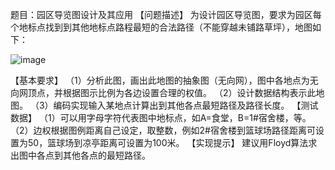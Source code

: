 题目：园区导览图设计及其应用
【问题描述】
为设计园区导览图，要求为园区每个地标点找到到其他地标点路程最短的合法路径（不能穿越未铺路草坪），地图如下：

 ![image](https://user-images.githubusercontent.com/81619995/147397815-1c13f2a6-2819-4b32-ae46-d84e92a9b755.png)
 
【基本要求】
（1）分析此图，画出此地图的抽象图（无向网），图中各地点为无向网顶点，并根据图示比例为各边设置合理的权值。
（2）设计数据结构表示此地图。
（3）编码实现输入某地点计算出到其他各点最短路径及路径长度。
【测试数据】
（1）可以用字母字符代表图中地标点，如A=食堂，B=1#宿舍楼，等。
（2）边权根据图例距离自己设定，取整数，例如2#宿舍楼到篮球场路径距离可设置为50，篮球场到凉亭距离可设置为100米。
【实现提示】
建议用Floyd算法求出图中各点到其他各点的最短路径。
